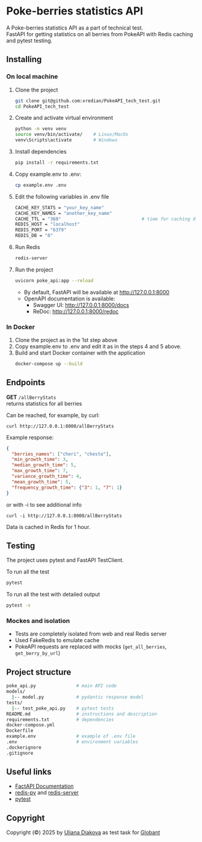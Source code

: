 # Poke-berries statistics API
A Poke-berries statistics API as a part of technical test.\
FastAPI for getting statistics on all berries from PokeAPI with Redis caching and pytest testing.

## Installing

### On local machine
1. Clone the project
    ```bash
    git clone git@github.com:xredian/PokeAPI_tech_test.git
    cd PokeAPI_tech_test
    ```
2. Create and activate virtual environment
    ```bash
    python -m venv venv
    source venv/bin/activate/    # Linux/MacOs
    venv\Scripts\activate        # Windows
    ```
3. Install dependencies
    ```bash
    pip install -r requirements.txt
    ```
4. Copy example.env to .env:
    ```bash
    cp example.env .env
    ```
5. Edit the following variables in .env file
    ```bash
    CACHE_KEY_STATS = "your_key_name"
    CACHE_KEY_NAMES = "another_key_name"
    CACHE_TTL = "360"                              # time for caching data in Redis, 360 = 1 hour, can be changed
    REDIS_HOST = "localhost"
    REDIS_PORT = "6379"
    REDIS_DB = "0"
    ```
6. Run Redis
    ```bash
    redis-server
    ```

7. Run the project
    ```bash
    uvicorn poke_api:app --reload
    ```
   * By default, FastAPI will be available at http://127.0.0.1:8000
   * OpenAPI documentation is available:
     - Swagger UI: http://127.0.0.1:8000/docs
     - ReDoc: http://127.0.0.1:8000/redoc

### In Docker
1. Clone the project as in the 1st step above
2. Copy example.env to .env and edit it as in the steps 4 and 5 above.
3. Build and start Docker container with the application
    ```bash
    docker-compose up --build
    ```

## Endpoints

**GET** ```/allBerryStats``` \
returns statistics for all berries

Can be reached, for example, by curl:
```curl
curl http://127.0.0.1:8000/allBerryStats
```

Example response:
```json
{
  "berries_names": ["cheri", "chesto"],
  "min_growth_time": 3,
  "median_growth_time": 5,
  "max_growth_time": 7,
  "variance_growth_time": 4,
  "mean_growth_time": 5,
  "frequency_growth_time": {"3": 1, "7": 1}
}
```

 or with -i to see additional info
```curl
curl -i http://127.0.0.1:8000/allBerryStats
```

Data is cached in Redis for 1 hour.

## Testing
The project uses pytest and FastAPI TestClient.

To run all the test
```bash
pytest
```
To run all the test with detailed output
```bash
pytest -v
```
### Mockes and isolation
* Tests are completely isolated from web and real Redis server
* Used FakeRedis to emulate cache 
* PokeAPI requests are replaced with mocks (```get_all_berries```, ```get_berry_by_url```)

## Project structure
```bash
poke_api.py               # main API code
models/
  |-- model.py            # pydantic response model
tests/
  |-- test_poke_api.py    # pytest tests
README.md                 # instructions and description
requirements.txt          # dependencies
docker-compose.yml
Dockerfile
example.env               # example of .env file
.env                      # environment variables
.dockerignore
.gitignore
```

## Useful links
* [FactAPI Documentation](https://fastapi.tiangolo.com/)
* [redis-py](https://redis.io/docs/latest/develop/clients/redis-py/) and [redis-server](https://redis.io/docs/latest/operate/oss_and_stack/install/archive/install-redis/)
* [pytest](https://docs.pytest.org/en/stable/)

## Copyright
Copyright (©) 2025 by [Uliana Diakova](https://github.com/xredian) as test task for [Globant](https://www.globant.com/)
